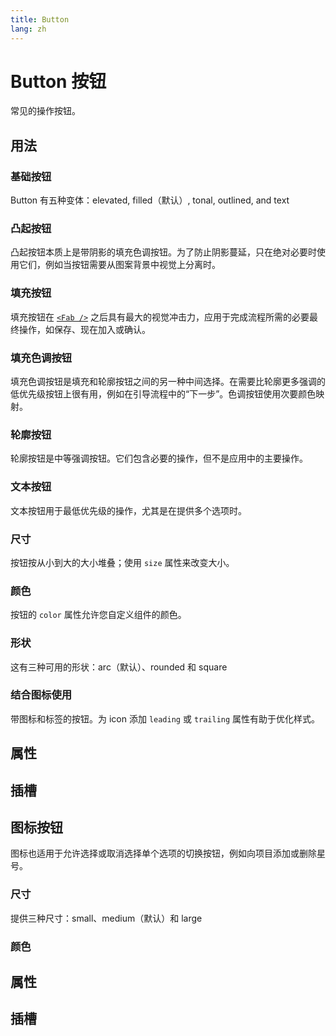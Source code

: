 ```yaml
---
title: Button
lang: zh
---
```


<script setup lang="ts">
  import props from "../../../example/button/description/zh-props.ts";
  import slots from "../../../example/button/description/zh-slots.ts";
  import iconButtonProps from "../../../example/icon-button/description/zh-props.ts";
  import iconButtonSlots from "../../../example/icon-button/description/zh-slots.ts";
</script>

# Button 按钮

常见的操作按钮。

## 用法

### 基础按钮

Button 有五种变体：elevated, filled（默认）, tonal, outlined, and text
<demo src="../../../example/button/basic.vue" preview="[6-10]" />

### 凸起按钮

凸起按钮本质上是带阴影的填充色调按钮。为了防止阴影蔓延，只在绝对必要时使用它们，例如当按钮需要从图案背景中视觉上分离时。
<demo src="../../../example/button/elevated.vue" preview="[2, 3]" />

### 填充按钮

填充按钮在 [`<Fab />`](./fab.ms) 之后具有最大的视觉冲击力，应用于完成流程所需的必要最终操作，如保存、现在加入或确认。
<demo src="../../../example/button/filled.vue" preview="[2, 3]" />

### 填充色调按钮

填充色调按钮是填充和轮廓按钮之间的另一种中间选择。在需要比轮廓更多强调的低优先级按钮上很有用，例如在引导流程中的“下一步”。色调按钮使用次要颜色映射。
<demo src="../../../example/button/tonal.vue" preview="[2, 3]" />

### 轮廓按钮

轮廓按钮是中等强调按钮。它们包含必要的操作，但不是应用中的主要操作。
<demo src="../../../example/button/outlined.vue" preview="[2, 3]" />

### 文本按钮

文本按钮用于最低优先级的操作，尤其是在提供多个选项时。
<demo src="../../../example/button/text.vue" preview="[2, 3]" />

### 尺寸

按钮按从小到大的大小堆叠；使用 `size` 属性来改变大小。
<demo src="../../../example/button/sizes.vue" />

### 颜色

按钮的 `color` 属性允许您自定义组件的颜色。
<demo src="../../../example/button/color.vue" preview="[2-5]" />

### 形状

这有三种可用的形状：arc（默认）、rounded 和 square
<demo src="../../../example/button/shapes.vue" preview="[2-4]" />

### 结合图标使用

带图标和标签的按钮。为 icon 添加 `leading` 或 `trailing` 属性有助于优化样式。
<demo src="../../../example/button/icon.vue" preview="[7, 8]" />

## 属性

<table-block type="propsZh" :data="props" />


## 插槽

<table-block type="slotsZh" :data="slots" />


## 图标按钮

图标也适用于允许选择或取消选择单个选项的切换按钮，例如向项目添加或删除星号。
<demo src="../../../example/icon-button/basic.vue" preview="[6-11]" />

### 尺寸

提供三种尺寸：small、medium（默认）和 large
<demo src="../../../example/icon-button/size.vue" preview="[6-14]" />

### 颜色

<demo src="../../../example/icon-button/color.vue" />


## 属性

<table-block type="propsEn" :data="iconButtonProps" />


## 插槽

<table-block type="slotsEn" :data="iconButtonSlots" />
